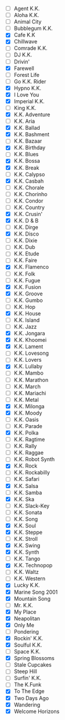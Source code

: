- [ ] Agent K.K.
- [ ] Aloha K.K.
- [ ] Animal City
- [ ] Bubblegum K.K.
- [x] Cafe K.K
- [x] Chillwave
- [ ] Comrade K.K.
- [ ] DJ K.K.
- [ ] Drivin'
- [x] Farewell
- [ ] Forest Life
- [ ] Go K.K. Rider
- [x] Hypno K.K.
- [x] I Love You
- [x] Imperial K.K.
- [ ] King K.K. 
- [x] K.K. Adventure
- [ ] K.K. Aria
- [x] K.K. Ballad
- [x] K.K. Bashment
- [ ] K.K. Bazaar
- [x] K.K. Birthday
- [ ] K.K. Blues
- [x] K.K. Bossa
- [x] K.K. Break
- [ ] K.K. Calypso
- [x] K.K. Casbah
- [ ] K.K. Chorale
- [ ] K.K. Chorinho
- [ ] K.K. Condor
- [ ] K.K. Country
- [x] K.K. Crusin'
- [x] K.K. D & B
- [ ] K.K. Dirge
- [x] K.K. Disco
- [ ] K.K. Dixie
- [ ] K.K. Dub
- [ ] K.K. Etude
- [ ] K.K. Faire
- [x] K.K. Flamenco
- [ ] K.K. Folk
- [ ] K.K. Fugue
- [x] K.K. Fusion
- [x] K.K. Groove
- [ ] K.K. Gumbo
- [ ] K.K. Hop
- [x] K.K. House
- [ ] K.K. Island
- [ ] K.K. Jazz
- [x] K.K. Jongara
- [x] K.K. Khoomei
- [x] K.K. Lament
- [ ] K.K. Lovesong
- [ ] K.K. Lovers
- [x] K.K. Lullaby
- [ ] K.K. Mambo
- [ ] K.K. Marathon
- [ ] K.K. March
- [ ] K.K. Mariachi
- [ ] K.K. Metal
- [x] K.K. Milonga
- [x] K.K. Moody
- [ ] K.K. Oasis
- [ ] K.K. Parade
- [x] K.K. Polka
- [ ] K.K. Ragtime
- [ ] K.K. Rally
- [ ] K.K. Raggae
- [ ] K.K. Robot Synth
- [x] K.K. Rock
- [ ] K.K. Rockabilly
- [ ] K.K. Safari
- [x] K.K. Salsa
- [ ] K.K. Samba
- [x] K.K. Ska
- [ ] K.K. Slack-Key
- [ ] K.K. Sonata
- [ ] K.K. Song
- [x] K.K. Soul
- [x] K.K. Steppe
- [ ] K.K. Stroll
- [x] K.K. Swing
- [x] K.K. Synth
- [ ] K.K. Tango
- [x] K.K. Technopop
- [ ] K.K. Waltz
- [ ] K.K. Western
- [x] Lucky K.K.
- [x] Marine Song 2001
- [x] Mountain Song
- [ ] Mr. K.K.
- [x] My Place
- [x] Neapolitan
- [x] Only Me
- [ ] Pondering
- [x] Rockin' K.K.
- [x] Soulful K.K.
- [ ] Space K.K.
- [x] Spring Blossoms
- [ ] Stale Cupcakes
- [ ] Steep Hill
- [ ] Surfin' K.K.
- [ ] The K.Funk
- [x] To The Edge
- [x] Two Days Ago
- [x] Wandering
- [x] Welcome Horizons